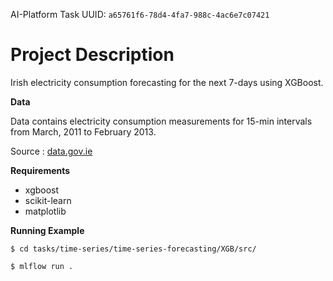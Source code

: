 AI-Platform Task UUID: `a65761f6-78d4-4fa7-988c-4ac6e7c07421`

# Project Description

Irish electricity consumption forecasting for the next 7-days using XGBoost.

**Data**

Data contains electricity consumption measurements for 15-min intervals from March, 2011 to February 2013.

Source : [data.gov.ie](https://data.gov.ie/dataset/energy-consumption-gas-and-electricity-civic-offices-2009-2012/resource/6091c604-8c94-4b44-ac52-c1694e83d746)

**Requirements**
* xgboost
* scikit-learn
* matplotlib



**Running Example**

```
$ cd tasks/time-series/time-series-forecasting/XGB/src/

$ mlflow run .
```
